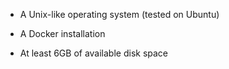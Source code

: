 * A Unix-like operating system (tested on Ubuntu)

* A Docker installation

* At least 6GB of available disk space
